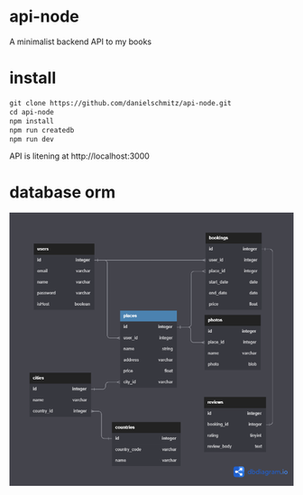 # api-node

A minimalist backend API to my books

# install

```
git clone https://github.com/danielschmitz/api-node.git
cd api-node
npm install
npm run createdb
npm run dev
```

API is litening at http://localhost:3000

# database orm

![](database.png)